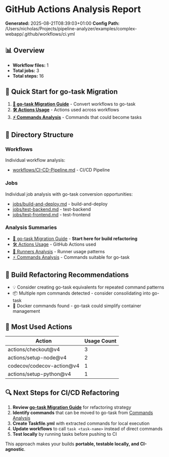 # GitHub Actions Analysis Report

**Generated:** 2025-08-21T08:39:03+01:00
**Config Path:** /Users/nicholas/Projects/pipeline-analyzer/examples/complex-webapp/.github/workflows/ci.yml

## 📊 Overview

- **Workflow files:** 1
- **Total jobs:** 3  
- **Total steps:** 16

## 🚀 Quick Start for go-task Migration

1. **[🔄 go-task Migration Guide](summaries/go-task-migration.md)** - Convert workflows to go-task
2. **[🛠️ Actions Usage](summaries/actions-usage.md)** - Actions used across workflows
3. **[⚡ Commands Analysis](summaries/commands-analysis.md)** - Commands that could become tasks

## 📁 Directory Structure

### Workflows
Individual workflow analysis:

- [workflows/CI-CD-Pipeline.md](workflows/CI-CD-Pipeline.md) - CI/CD Pipeline

### Jobs
Individual job analysis with go-task conversion opportunities:

- [jobs/build-and-deploy.md](jobs/build-and-deploy.md) - build-and-deploy
- [jobs/test-backend.md](jobs/test-backend.md) - test-backend
- [jobs/test-frontend.md](jobs/test-frontend.md) - test-frontend

### Analysis Summaries

- [🔄 go-task Migration Guide](summaries/go-task-migration.md) - **Start here for build refactoring**
- [🛠️ Actions Usage](summaries/actions-usage.md) - GitHub Actions used
- [🏃 Runners Analysis](summaries/runners-analysis.md) - Runner usage patterns  
- [⚡ Commands Analysis](summaries/commands-analysis.md) - Commands suitable for go-task

## 🎯 Build Refactoring Recommendations

- 💡 Consider creating go-task equivalents for repeated command patterns
- 📦 Multiple npm commands detected - consider consolidating into go-task
- 🐳 Docker commands found - go-task could simplify container management

## 🔧 Most Used Actions

| Action | Usage Count |
|--------|-------------|
| actions/checkout@v4 | 3 |
| actions/setup-node@v4 | 2 |
| codecov/codecov-action@v4 | 1 |
| actions/setup-python@v4 | 1 |

## 🔍 Next Steps for CI/CD Refactoring

1. **Review [go-task Migration Guide](summaries/go-task-migration.md)** for refactoring strategy
2. **Identify commands** that can be moved to go-task from [Commands Analysis](summaries/commands-analysis.md)
3. **Create Taskfile.yml** with extracted commands for local execution
4. **Update workflows** to call `task <task-name>` instead of direct commands
5. **Test locally** by running tasks before pushing to CI

This approach makes your builds **portable, testable locally, and CI-agnostic**.
